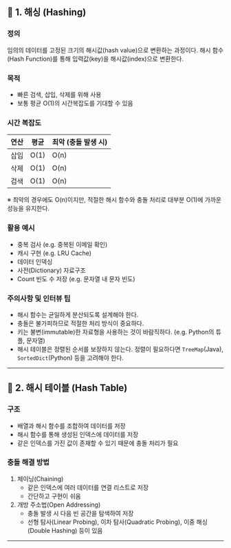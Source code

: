 ## 📁 1. 해싱 (Hashing)

### 정의
임의의 데이터를 고정된 크기의 해시값(hash value)으로 변환하는 과정이다. 해시 함수(Hash Function)를 통해 입력값(key)을 해시값(index)으로 변환한다.

### 목적
- 빠른 검색, 삽입, 삭제를 위해 사용
- 보통 평균 O(1)의 시간복잡도를 기대할 수 있음

### 시간 복잡도

| 연산 | 평균 | 최악 (충돌 발생 시) |
|------|------|---------------------|
| 삽입 | O(1) | O(n) |
| 삭제 | O(1) | O(n) |
| 검색 | O(1) | O(n) |

※ 최악의 경우에도 O(n)이지만, 적절한 해시 함수와 충돌 처리로 대부분 O(1)에 가까운 성능을 유지한다.

### 활용 예시

- 중복 검사 (e.g. 중복된 이메일 확인)
- 캐시 구현 (e.g. LRU Cache)
- 데이터 인덱싱
- 사전(Dictionary) 자료구조
- Count 빈도 수 저장 (e.g. 문자열 내 문자 빈도)

### 주의사항 및 인터뷰 팁

- 해시 함수는 균일하게 분산되도록 설계해야 한다.
- 충돌은 불가피하므로 적절한 처리 방식이 중요하다.
- 키는 불변(immutable)한 자료형을 사용하는 것이 바람직하다. (e.g. Python의 튜플, 문자열)
- 해시 테이블은 정렬된 순서를 보장하지 않는다. 정렬이 필요하다면 `TreeMap`(Java), `SortedDict`(Python) 등을 고려해야 한다.

---

## 📁 2. 해시 테이블 (Hash Table)

### 구조
- 배열과 해시 함수를 조합하여 데이터를 저장
- 해시 함수를 통해 생성된 인덱스에 데이터를 저장
- 같은 인덱스를 가진 값이 존재할 수 있기 때문에 충돌 처리가 필요

### 충돌 해결 방법
1. 체이닝(Chaining)
   - 같은 인덱스에 여러 데이터를 연결 리스트로 저장
   - 간단하고 구현이 쉬움
2. 개방 주소법(Open Addressing)
   - 충돌 발생 시 다음 빈 공간을 탐색하여 저장
   - 선형 탐사(Linear Probing), 이차 탐사(Quadratic Probing), 이중 해싱(Double Hashing) 등이 있음

---
